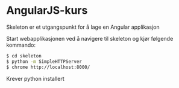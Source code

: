 AngularJS-kurs
=======================

Skeleton er et utgangspunkt for å lage en Angular applikasjon

Start webapplikasjonen ved å navigere til skeleton og kjør følgende kommando:

```bash
$ cd skeleton
$ python -m SimpleHTTPServer
$ chrome http://localhost:8000/
```

Krever python installert
